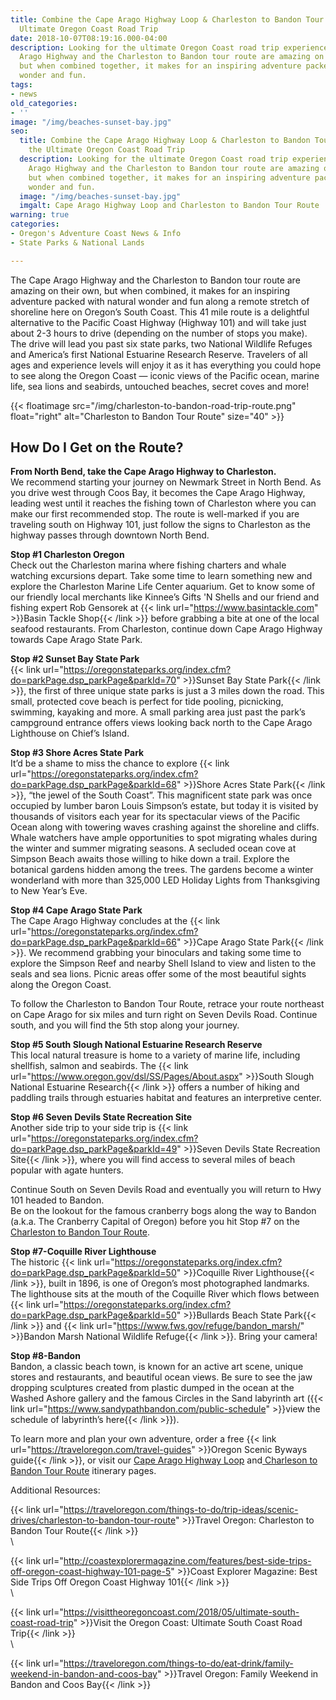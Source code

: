 ```yaml
---
title: Combine the Cape Arago Highway Loop & Charleston to Bandon Tour Route for the
  Ultimate Oregon Coast Road Trip
date: 2018-10-07T08:19:16.000-04:00
description: Looking for the ultimate Oregon Coast road trip experience? The Cape
  Arago Highway and the Charleston to Bandon tour route are amazing on their own,
  but when combined together, it makes for an inspiring adventure packed with natural
  wonder and fun.
tags:
- news
old_categories:
- ''
image: "/img/beaches-sunset-bay.jpg"
seo:
  title: Combine the Cape Arago Highway Loop & Charleston to Bandon Tour Route for
    the Ultimate Oregon Coast Road Trip
  description: Looking for the ultimate Oregon Coast road trip experience? The Cape
    Arago Highway and the Charleston to Bandon tour route are amazing on their own,
    but when combined together, it makes for an inspiring adventure packed with natural
    wonder and fun.
  image: "/img/beaches-sunset-bay.jpg"
  imgalt: Cape Arago Highway Loop and Charleston to Bandon Tour Route
warning: true
categories:
- Oregon's Adventure Coast News & Info
- State Parks & National Lands

---
```

The Cape Arago Highway and the Charleston to Bandon tour route are amazing on their own, but when combined, it makes for an inspiring adventure packed with natural wonder and fun along a remote stretch of shoreline here on Oregon’s South Coast. This 41 mile route is a delightful alternative to the Pacific Coast Highway (Highway 101) and will take just about 2-3 hours to drive (depending on the number of stops you make). The drive will lead you past six state parks, two National Wildlife Refuges and America’s first National Estuarine Research Reserve. Travelers of all ages and experience levels will enjoy it as it has everything you could hope to see along the Oregon Coast — iconic views of the Pacific ocean, marine life, sea lions and seabirds, untouched beaches, secret coves and more!

{{< floatimage src="/img/charleston-to-bandon-road-trip-route.png" float="right" alt="Charleston to Bandon Tour Route" size="40" >}}

## How Do I Get on the Route?

**From North Bend, take the Cape Arago Highway to Charleston.**  
We recommend starting your journey on Newmark Street in North Bend. As you drive west through Coos Bay, it becomes the Cape Arago Highway, leading west until it reaches the fishing town of Charleston where you can make our first recommended stop. The route is well-marked if you are traveling south on Highway 101, just follow the signs to Charleston as the highway passes through downtown North Bend.

**Stop #1 Charleston Oregon**  
Check out the Charleston marina where fishing charters and whale watching excursions depart. Take some time to learn something new and explore the Charleston Marine Life Center aquarium. Get to know some of our friendly local merchants like  Kinnee’s Gifts 'N Shells and our friend and fishing expert Rob Gensorek at {{< link url="https://www.basintackle.com" >}}Basin Tackle Shop{{< /link >}} before grabbing a bite at one of the local seafood restaurants. From Charleston, continue down Cape Arago Highway towards Cape Arago State Park.

**Stop #2 Sunset Bay State Park**  
{{< link url="https://oregonstateparks.org/index.cfm?do=parkPage.dsp_parkPage&parkId=70" >}}Sunset Bay State Park{{< /link >}}, the first of three unique state parks is just a 3 miles down the road. This small, protected cove beach is perfect for tide pooling, picnicking, swimming, kayaking and more. A small parking area just past the park’s campground entrance offers views looking back north to the Cape Arago Lighthouse on Chief’s Island.

**Stop #3 Shore Acres State Park**  
It’d be a shame to miss the chance to explore {{< link url="https://oregonstateparks.org/index.cfm?do=parkPage.dsp_parkPage&parkId=68" >}}Shore Acres State Park{{< /link >}}, “the jewel of the South Coast”. This magnificent state park was once occupied by lumber baron Louis Simpson’s estate, but today it is visited by thousands of visitors each year for its spectacular views of the Pacific Ocean along with towering waves crashing against the shoreline and cliffs. Whale watchers have ample opportunities to spot migrating whales during the winter and summer migrating seasons. A secluded ocean cove at Simpson Beach awaits those willing to hike down a trail. Explore the botanical gardens hidden among the trees. The gardens become a winter wonderland with more than 325,000 LED Holiday Lights from Thanksgiving to New Year’s Eve.

**Stop #4 Cape Arago State Park**  
The Cape Arago Highway concludes at the {{< link url="https://oregonstateparks.org/index.cfm?do=parkPage.dsp_parkPage&parkId=66" >}}Cape Arago State Park{{< /link >}}. We recommend grabbing your binoculars and taking some time to explore the Simpson Reef and nearby Shell Island to view and listen to the seals and sea lions. Picnic areas offer some of the most beautiful sights along the Oregon Coast.

To follow the Charleston to Bandon Tour Route, retrace your route northeast on Cape Arago for six miles and turn right on Seven Devils Road. Continue south, and you will find the 5th stop along your journey.

**Stop #5 South Slough National Estuarine Research Reserve**  
This local natural treasure is home to a variety of marine life, including shellfish, salmon and seabirds. The {{< link url="https://www.oregon.gov/dsl/SS/Pages/About.aspx" >}}South Slough National Estuarine Research{{< /link >}} offers a number of hiking and paddling trails through estuaries habitat and features an interpretive center.

**Stop #6 Seven Devils State Recreation Site**  
Another side trip to your side trip is {{< link url="https://oregonstateparks.org/index.cfm?do=parkPage.dsp_parkPage&parkId=49" >}}Seven Devils State Recreation Site{{< /link >}}, where you will find access to several miles of beach popular with agate hunters.

Continue South on Seven Devils Road and eventually you will return to Hwy 101 headed to Bandon.  
Be on the lookout for the famous cranberry bogs along the way to Bandon (a.k.a. The Cranberry Capital of Oregon) before you hit Stop #7 on the [Charleston to Bandon Tour Route](https://oregonsadventurecoast.com/tripideas/charleston-to-bandon-tour-route/).

**Stop #7-Coquille River Lighthouse**  
The historic {{< link url="https://oregonstateparks.org/index.cfm?do=parkPage.dsp_parkPage&parkId=50" >}}Coquille River Lighthouse{{< /link >}}, built in 1896, is one of Oregon’s most photographed landmarks. The lighthouse sits at the mouth of the Coquille River which flows between {{< link url="https://oregonstateparks.org/index.cfm?do=parkPage.dsp_parkPage&parkId=50" >}}Bullards Beach State Park{{< /link >}} and {{< link url="https://www.fws.gov/refuge/bandon_marsh/" >}}Bandon Marsh National Wildlife Refuge{{< /link >}}. Bring your camera!

**Stop #8-Bandon**  
Bandon, a classic beach town, is known for an active art scene, unique stores and restaurants, and beautiful ocean views. Be sure to see the jaw dropping sculptures created from plastic dumped in the ocean at the Washed Ashore gallery and the famous Circles in the Sand labyrinth art ({{< link url="https://www.sandypathbandon.com/public-schedule" >}}view the schedule of labyrinth’s here{{< /link >}}).

To learn more and plan your own adventure, order a free {{< link url="https://traveloregon.com/travel-guides" >}}Oregon Scenic Byways guide{{< /link >}}, or visit our [Cape Arago Highway Loop](https://oregonsadventurecoast.com/tripideas/explore-the-cape-arago-beach-loop/) and[ Charleson to Bandon Tour Route](https://oregonsadventurecoast.com/tripideas/charleston-to-bandon-tour-route/) itinerary pages.

Additional Resources:

{{< link url="https://traveloregon.com/things-to-do/trip-ideas/scenic-drives/charleston-to-bandon-tour-route" >}}Travel Oregon: Charleston to Bandon Tour Route{{< /link >}}  
\\

{{< link url="http://coastexplorermagazine.com/features/best-side-trips-off-oregon-coast-highway-101-page-5" >}}Coast Explorer Magazine: Best Side Trips Off Oregon Coast Highway 101{{< /link >}}  
\\

{{< link url="https://visittheoregoncoast.com/2018/05/ultimate-south-coast-road-trip" >}}Visit the Oregon Coast: Ultimate South Coast Road Trip{{< /link >}}  
\\

{{< link url="https://traveloregon.com/things-to-do/eat-drink/family-weekend-in-bandon-and-coos-bay" >}}Travel Oregon: Family Weekend in Bandon and Coos Bay{{< /link >}}